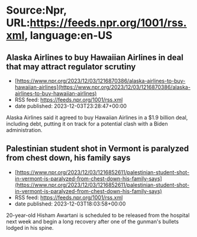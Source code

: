 # Source:Npr, URL:https://feeds.npr.org/1001/rss.xml, language:en-US

## Alaska Airlines to buy Hawaiian Airlines in deal that may attract regulator scrutiny
 - [https://www.npr.org/2023/12/03/1216870386/alaska-airlines-to-buy-hawaiian-airlines](https://www.npr.org/2023/12/03/1216870386/alaska-airlines-to-buy-hawaiian-airlines)
 - RSS feed: https://feeds.npr.org/1001/rss.xml
 - date published: 2023-12-03T23:28:47+00:00

Alaska Airlines said it agreed to buy Hawaiian Airlines in a $1.9 billion deal, including debt, putting it on track for a potential clash with a Biden administration.

## Palestinian student shot in Vermont is paralyzed from chest down, his family says
 - [https://www.npr.org/2023/12/03/1216852611/palestinian-student-shot-in-vermont-is-paralyzed-from-chest-down-his-family-says](https://www.npr.org/2023/12/03/1216852611/palestinian-student-shot-in-vermont-is-paralyzed-from-chest-down-his-family-says)
 - RSS feed: https://feeds.npr.org/1001/rss.xml
 - date published: 2023-12-03T18:03:58+00:00

20-year-old Hisham Awartani is scheduled to be released from the hospital next week and begin a long recovery after one of the gunman's bullets lodged in his spine.

